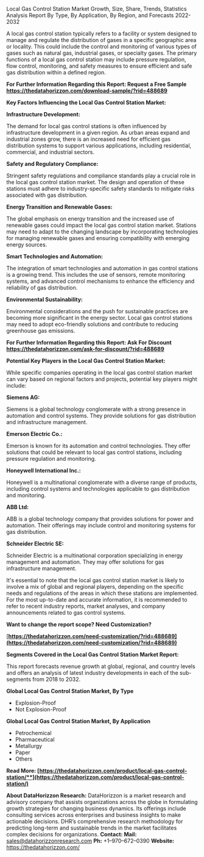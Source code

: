 ﻿Local Gas Control Station Market Growth, Size, Share, Trends, Statistics Analysis Report By Type, By Application, By Region, and Forecasts 2022-2032

A local gas control station typically refers to a facility or system designed to manage and regulate the distribution of gases in a specific geographic area or locality. This could include the control and monitoring of various types of gases such as natural gas, industrial gases, or specialty gases. The primary functions of a local gas control station may include pressure regulation, flow control, monitoring, and safety measures to ensure efficient and safe gas distribution within a defined region.

**For Further Information Regarding this Report: Request a Free Sample <https://thedatahorizzon.com/download-sample/?rid=488689>** 

**Key Factors Influencing the Local Gas Control Station Market:**

**Infrastructure Development:**

The demand for local gas control stations is often influenced by infrastructure development in a given region. As urban areas expand and industrial zones grow, there is an increased need for efficient gas distribution systems to support various applications, including residential, commercial, and industrial sectors.

**Safety and Regulatory Compliance:**

Stringent safety regulations and compliance standards play a crucial role in the local gas control station market. The design and operation of these stations must adhere to industry-specific safety standards to mitigate risks associated with gas distribution.

**Energy Transition and Renewable Gases:**

The global emphasis on energy transition and the increased use of renewable gases could impact the local gas control station market. Stations may need to adapt to the changing landscape by incorporating technologies for managing renewable gases and ensuring compatibility with emerging energy sources.

**Smart Technologies and Automation:**

The integration of smart technologies and automation in gas control stations is a growing trend. This includes the use of sensors, remote monitoring systems, and advanced control mechanisms to enhance the efficiency and reliability of gas distribution.

**Environmental Sustainability:**

Environmental considerations and the push for sustainable practices are becoming more significant in the energy sector. Local gas control stations may need to adopt eco-friendly solutions and contribute to reducing greenhouse gas emissions.

**For Further Information Regarding this Report: Ask For Discount <https://thedatahorizzon.com/ask-for-discount/?rid=488689>** 

**Potential Key Players in the Local Gas Control Station Market:**

While specific companies operating in the local gas control station market can vary based on regional factors and projects, potential key players might include:

**Siemens AG:**

Siemens is a global technology conglomerate with a strong presence in automation and control systems. They provide solutions for gas distribution and infrastructure management.

**Emerson Electric Co.:**

Emerson is known for its automation and control technologies. They offer solutions that could be relevant to local gas control stations, including pressure regulation and monitoring.

**Honeywell International Inc.:**

Honeywell is a multinational conglomerate with a diverse range of products, including control systems and technologies applicable to gas distribution and monitoring.

**ABB Ltd:**

ABB is a global technology company that provides solutions for power and automation. Their offerings may include control and monitoring systems for gas distribution.

**Schneider Electric SE:**

Schneider Electric is a multinational corporation specializing in energy management and automation. They may offer solutions for gas infrastructure management.

It's essential to note that the local gas control station market is likely to involve a mix of global and regional players, depending on the specific needs and regulations of the areas in which these stations are implemented. For the most up-to-date and accurate information, it is recommended to refer to recent industry reports, market analyses, and company announcements related to gas control systems.

**Want to change the report scope? Need Customization?**

[**https://thedatahorizzon.com/need-customization/?rid=488689](https://thedatahorizzon.com/need-customization/?rid=488689)** 

**Segments Covered in the Local Gas Control Station Market Report:**

This report forecasts revenue growth at global, regional, and country levels and offers an analysis of latest industry developments in each of the sub-segments from 2018 to 2032.

**Global Local Gas Control Station Market, By Type**

- Explosion-Proof
- Not Explosion-Proof

**Global Local Gas Control Station Market, By Application**

- Petrochemical
- Pharmaceutical
- Metallurgy
- Paper
- Others

**Read More: [https://thedatahorizzon.com/product/local-gas-control-station/**](https://thedatahorizzon.com/product/local-gas-control-station/)**

**About DataHorizzon Research:**DataHorizzon is a market research and advisory company that assists organizations across the globe in formulating growth strategies for changing business dynamics. Its offerings include consulting services across enterprises and business insights to make actionable decisions. DHR’s comprehensive research methodology for predicting long-term and sustainable trends in the market facilitates complex decisions for organizations.**Contact:Mail:** sales@datahorizzonresearch.com**Ph:** +1–970–672–0390**Website:** https://thedatahorizzon.com/


